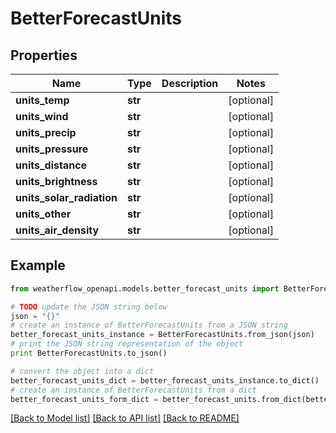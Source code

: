 # BetterForecastUnits


## Properties
Name | Type | Description | Notes
------------ | ------------- | ------------- | -------------
**units_temp** | **str** |  | [optional] 
**units_wind** | **str** |  | [optional] 
**units_precip** | **str** |  | [optional] 
**units_pressure** | **str** |  | [optional] 
**units_distance** | **str** |  | [optional] 
**units_brightness** | **str** |  | [optional] 
**units_solar_radiation** | **str** |  | [optional] 
**units_other** | **str** |  | [optional] 
**units_air_density** | **str** |  | [optional] 

## Example

```python
from weatherflow_openapi.models.better_forecast_units import BetterForecastUnits

# TODO update the JSON string below
json = "{}"
# create an instance of BetterForecastUnits from a JSON string
better_forecast_units_instance = BetterForecastUnits.from_json(json)
# print the JSON string representation of the object
print BetterForecastUnits.to_json()

# convert the object into a dict
better_forecast_units_dict = better_forecast_units_instance.to_dict()
# create an instance of BetterForecastUnits from a dict
better_forecast_units_form_dict = better_forecast_units.from_dict(better_forecast_units_dict)
```
[[Back to Model list]](../README.md#documentation-for-models) [[Back to API list]](../README.md#documentation-for-api-endpoints) [[Back to README]](../README.md)


